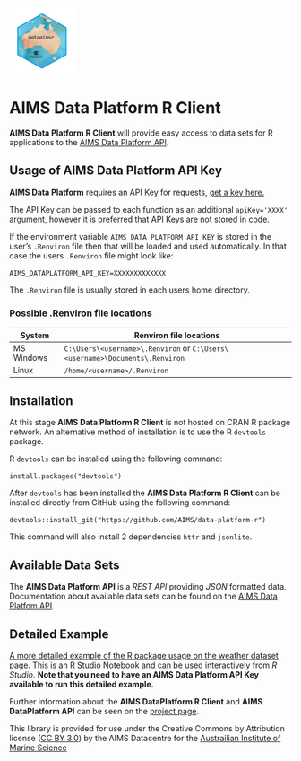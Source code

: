 <!-- README.md is generated from README.Rmd. Please edit that file -->

<img src="inst/figures/logo.png" width = 120 alt="dataaimsr Logo"/>

AIMS Data Platform R Client
===========================

**AIMS Data Platform R Client** will provide easy access to data sets
for R applications to the [AIMS Data Platform
API](https://aims.github.io/data-platform).

Usage of AIMS Data Platform API Key
-----------------------------------

**AIMS Data Platform** requires an API Key for requests, [get a key
here.](https://aims.github.io/data-platform/key-request)

The API Key can be passed to each function as an additional
`apiKey='XXXX'` argument, however it is preferred that API Keys are not
stored in code.

If the environment variable `AIMS_DATA_PLATFORM_API_KEY` is stored in
the user’s `.Renviron` file then that will be loaded and used
automatically. In that case the users `.Renviron` file might look like:

    AIMS_DATAPLATFORM_API_KEY=XXXXXXXXXXXXX

The `.Renviron` file is usually stored in each users home directory.

### Possible .Renviron file locations

| System     | .Renviron file locations                                                     |
|------------|------------------------------------------------------------------------------|
| MS Windows | `C:\Users\<username>\.Renviron` or `C:\Users\<username>\Documents\.Renviron` |
| Linux      | `/home/<username>/.Renviron`                                                 |

Installation
------------

At this stage **AIMS Data Platform R Client** is not hosted on CRAN R
package network. An alternative method of installation is to use the R
`devtools` package.

R `devtools` can be installed using the following command:

    install.packages("devtools")

After `devtools` has been installed the **AIMS Data Platform R Client**
can be installed directly from GitHub using the following command:

    devtools::install_git("https://github.com/AIMS/data-platform-r")

This command will also install 2 dependencies `httr` and `jsonlite`.

Available Data Sets
-------------------

The **AIMS Data Platform API** is a *REST API* providing *JSON*
formatted data. Documentation about available data sets can be found on
the [AIMS Data Platfom API](https://aims.github.io/data-platform).

Detailed Example
----------------

[A more detailed example of the R package usage on the weather dataset
page.](10.25845/5c09bf93f315d/example-1.nb.html) This is an [R
Studio](https://www.rstudio.com/) Notebook and can be used interactively
from *R Studio*. **Note that you need to have an AIMS Data Platform API
Key available to run this detailed example.**

Further information about the **AIMS DataPlatform R Client** and **AIMS
DataPlatform API** can be seen on the [project
page](https://aims.github.io/data-platform-r).

This library is provided for use under the Creative Commons by
Attribution license ([CC BY
3.0](https://creativecommons.org/licenses/by/3.0/au/legalcode)) by the
AIMS Datacentre for the [Austrailian Institute of Marine
Science](https://www.aims.gov.au)
